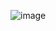 ![image](https://github.com/swasthik62/certificate/assets/125183564/7f9ba806-f75c-4f71-9a6f-4f95b4b24a2f)
